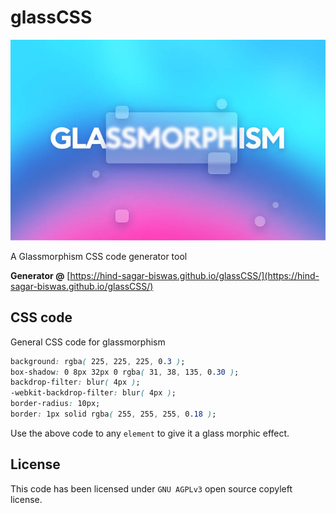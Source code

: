 # glassCSS

![Glassmorphism](glassmorphism.jpeg)

A Glassmorphism CSS code generator tool

**Generator @** [https://hind-sagar-biswas.github.io/glassCSS/](https://hind-sagar-biswas.github.io/glassCSS/)

## CSS code

General CSS code for glassmorphism

```css
background: rgba( 225, 225, 225, 0.3 );
box-shadow: 0 8px 32px 0 rgba( 31, 38, 135, 0.30 );
backdrop-filter: blur( 4px );
-webkit-backdrop-filter: blur( 4px );
border-radius: 10px;
border: 1px solid rgba( 255, 255, 255, 0.18 );
```

Use the above code to any `element` to give it a glass morphic effect.

## License

This code has been licensed under `GNU AGPLv3` open source copyleft license. 
